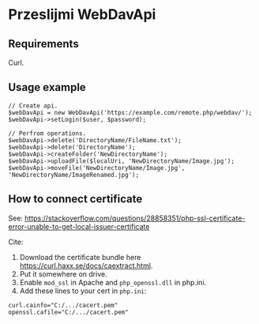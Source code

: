 # Przeslijmi WebDavApi

## Requirements

Curl.

## Usage example
```
// Create api.
$webDavApi = new WebDavApi('https://example.com/remote.php/webdav/');
$webDavApi->setLogin($user, $password);

// Perfrom operations.
$webDavApi->delete('DirectoryName/FileName.txt');
$webDavApi->delete('DirectoryName');
$webDavApi->createFolder('NewDirectoryName');
$webDavApi->uploadFile($localUri, 'NewDirectoryName/Image.jpg');
$webDavApi->moveFile('NewDirectoryName/Image.jpg', 'NewDirectoryName/ImageRenamed.jpg');
```

## How to connect certificate

See: https://stackoverflow.com/questions/28858351/php-ssl-certificate-error-unable-to-get-local-issuer-certificate

Cite:

1. Download the certificate bundle here https://curl.haxx.se/docs/caextract.html.
1. Put it somewhere on drive.
1. Enable `mod_ssl` in Apache and `php_openssl.dll` in php.ini.
1. Add these lines to your cert in `php.ini`:
```
curl.cainfo="C:/.../cacert.pem"
openssl.cafile="C:/.../cacert.pem"
```
